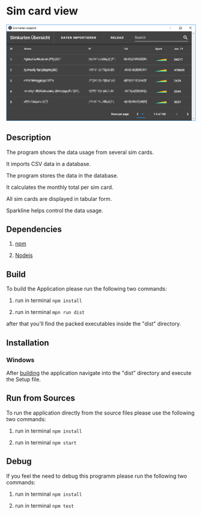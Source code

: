 # Sim card view

![](https://raw.githubusercontent.com/Ermal0802/SimKartenUebersicht/master/Screenshots/SimViewShot.png)


## Description

The program shows the data usage from several sim cards.

It imports CSV data in a database. 

The program stores the data in the database.

It calculates the monthly total per sim card.

All sim cards are displayed in tabular form.

Sparkline helps control the data usage.

## Dependencies

1. [npm](https://www.npmjs.com/get-npm)

1. [Nodejs](https://nodejs.org/en/download/)

## Build

To build the Application please run the following two commands:

1. run in terminal
`npm install`

1. run in terminal
`mpn run dist`

after that you'll find the packed executables inside the "dist" directory.

## Installation

### Windows

After [building](#build) the application navigate into the "dist" directory and execute the Setup file.

## Run from Sources

To run the application directly from the source files please use the following two commands:

1. run in terminal
`npm install `

1. run in terminal
`npm start`

## Debug

If you feel the need to debug this programm please run the following two commands:

1. run in terminal
`npm install`

1. run in terminal
`npm test`
